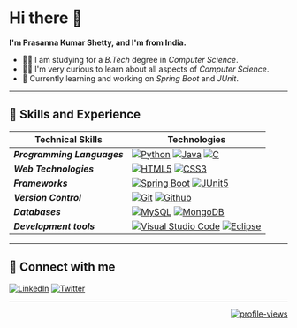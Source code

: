 ﻿# **Hi there :wave:&nbsp;**

**I'm Prasanna Kumar Shetty, and I'm from India.**

- 👨‍🎓 I am studying for a _B.Tech_ degree in _Computer Science_.
- 👨‍💻 I'm very curious to learn about all aspects of _Computer Science_.
- 🔭 Currently learning and working on _Spring Boot_ and _JUnit_.

---

## :dart:&nbsp;**Skills and Experience**

| Technical Skills            | Technologies                                                                                                                                                                                                                                                                                                                                                                                                                                           |
| --------------------------- | ------------------------------------------------------------------------------------------------------------------------------------------------------------------------------------------------------------------------------------------------------------------------------------------------------------------------------------------------------------------------------------------------------------------------------------------------------ |
| **_Programming Languages_** | [![Python](https://img.shields.io/badge/Python-3776AB?style=for-the-badge&logo=python&logoColor=white)](https://www.python.org/) [![Java](https://img.shields.io/badge/Java-ED8B00?style=for-the-badge&logo=java&logoColor=white)](https://www.oracle.com/java/technologies/javase-downloads.html) [![C](https://img.shields.io/badge/C-00599C?style=for-the-badge&logo=c&logoColor=white)](https://visualstudio.microsoft.com/vs/features/cplusplus/) |
| **_Web Technologies_**      | [![HTML5](https://img.shields.io/badge/HTML5-E34F26?style=for-the-badge&logo=html5&logoColor=white)](https://developer.mozilla.org/en-US/docs/Web/Guide/HTML/HTML5) [![CSS3](https://img.shields.io/badge/CSS3-264de4?style=for-the-badge&logo=css3&logoColor=white)](https://developer.mozilla.org/en-US/docs/Web/CSS)                                                                                                                                |
| **_Frameworks_**            | [![Spring Boot](https://img.shields.io/badge/spring_boot-6DB33F?style=for-the-badge&logo=springboot&logoColor=white)](https://spring.io/projects/spring-boot) [![JUnit5](https://img.shields.io/badge/junit5-25A162?style=for-the-badge&logo=junit5&logoColor=white)](https://junit.org/junit5/)                                                                                                                                                       |
| **_Version Control_**       | [![Git](https://img.shields.io/badge/git-F05032?style=for-the-badge&logo=git&logoColor=white)](https://git-scm.com/) [![Github](https://img.shields.io/badge/github-181717?style=for-the-badge&logo=github&logoColor=white)](https://github.com/)                                                                                                                                                                                                      |
| **_Databases_**             | [![MySQL](https://img.shields.io/badge/mysql-4479A1?style=for-the-badge&logo=mysql&logoColor=white)](https://www.mysql.com/) [![MongoDB](https://img.shields.io/badge/mongodb-47A248?style=for-the-badge&logo=mongodb&logoColor=white)](https://www.mongodb.com/)                                                                                                                                                                                      |
| **_Development tools_**     | [![Visual Studio Code](https://img.shields.io/badge/visual_studio_code-007ACC?style=for-the-badge&logo=visualstudiocode&logoColor=white)](https://code.visualstudio.com/) [![Eclipse](https://img.shields.io/badge/eclipse-2C2255?style=for-the-badge&logo=eclipseide&logoColor=white)](https://www.eclipse.org/)                                                                                                                                      |

---

## :handshake:&nbsp;**Connect with me**

[![LinkedIn](https://img.shields.io/badge/LinkedIn-0077B5?style=flat-square&logo=linkedin&logoColor=white)](https://www.linkedin.com/in/prasanna-kumar-shetty-93b82724a)
[![Twitter](https://img.shields.io/badge/Twitter-000000?style=flat-square&logo=x&logoColor=white)](https://twitter.com/_pkshetty)

---

<div align = right>

[![profile-views](https://komarev.com/ghpvc/?username=pkshetty15&style=for-the-badge)](https://github.com/pkshetty15)

</div>
